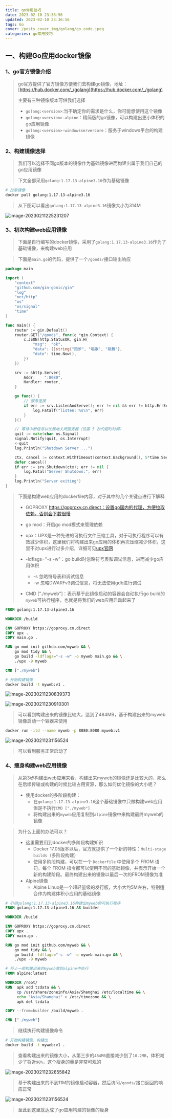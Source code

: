 ```yaml
---
title: go常用技巧
date: 2023-02-10 23:36:56
updated: 2023-02-10 23:36:56
tags: Go
cover: /posts_cover_img/golang/go_code.jpeg 
categories: go常用技巧
---
```


## 一、构建Go应用docker镜像

### 1、go官方镜像介绍

> go官方提供了官方镜像方便我们去构建go镜像，地址：[https://hub.docker.com/_/golang](https://hub.docker.com/_/golang)
>
> 主要有三种镜像版本可供我们选择
>
> - `golang:<version>`:当不确定你的需求是什么，你可能想使用这个镜像
> - `golang:<version>-alpine`：精简版的go镜像，可以构建出更小体积的go应用镜像
> - `golang:<version>-windowsservercore`：服务于windows平台的构建镜像

### 2、构建镜像选择

> 我们可以选择不同go版本的镜像作为基础镜像进而构建出属于我们自己的go应用镜像
>
> 下文全部采用`golang:1.17.13-alpine3.16`作为基础镜像

```bash
# 拉取镜像
docker pull golang:1.17.13-alpine3.16
```

> 从下图可以看出`golang:1.17.13-alpine3.16`镜像大小为314M

![image-20230211225231207](go常用技巧/image-20230211225231207.png)

### 3、初次构建web应用镜像

> 下面是自行编写的docker镜像，采用了`golang:1.17.13-alpine3.16`作为了基础镜像，来构建web应用

> 下面是`main.go`的代码，提供了一个`/goods/`接口输出响应

```go
package main

import (
	"context"
	"github.com/gin-gonic/gin"
	"log"
	"net/http"
	"os"
	"os/signal"
	"time"
)

func main() {
	router := gin.Default()
	router.GET("/goods", func(c *gin.Context) {
		c.JSON(http.StatusOK, gin.H{
			"msg":  "ok",
			"data": []string{"跑步", "唱歌", "跳舞"},
			"date": time.Now(),
		})
	})

	srv := &http.Server{
		Addr:    ":8080",
		Handler: router,
	}

	go func() {
		// 服务连接
		if err := srv.ListenAndServe(); err != nil && err != http.ErrServerClosed {
			log.Fatalf("listen: %s\n", err)
		}
	}()

	// 等待中断信号以优雅地关闭服务器（设置 5 秒的超时时间）
	quit := make(chan os.Signal)
	signal.Notify(quit, os.Interrupt)
	<-quit
	log.Println("Shutdown Server ...")

	ctx, cancel := context.WithTimeout(context.Background(), 5*time.Second)
	defer cancel()
	if err := srv.Shutdown(ctx); err != nil {
		log.Fatal("Server Shutdown:", err)
	}
	log.Println("Server exiting")
}
```

> 下面是构建web应用的dockerfile内容，对于其中的几个关键点进行下解释
>
> - GOPROXY https://goproxy.cn,direct：设置go国内的代理，方便拉取依赖，否则会下载很慢
> - go mod：开启go mod模式来管理依赖
>
> - upx：UPX是一种先进的可执行文件压缩工具，对于可执行程序可以有效减少体积，这里我们将构建出来go应用的体积再次压缩减少体积，这里不对upx进行过多介绍，详细可见[upx官网](https://github.com/upx/upx)
> - -ldflags="-s -w"：go build时忽略符号表和调试信息，进而减少go应用体积
>     - -s 忽略符号表和调试信息
>     - -w 忽略DWARFv3调试信息，将无法使用gdb进行调试
> - CMD ["./myweb"]：表示基于此镜像启动的容器会自动执行go build的`myweb`可执行程序，也就是将我们的web应用启动起来了

```dockerfile
FROM golang:1.17.13-alpine3.16

WORKDIR /build

ENV GOPROXY https://goproxy.cn,direct
COPY upx .
COPY main.go .

RUN go mod init github.com/myweb && \
    go mod tidy && \
    go build -ldflags="-s -w" -o myweb main.go && \
    ./upx -9 myweb

CMD ["./myweb"]
```

```bash
# 开始构建镜像
docker build -t myweb:v1 .
```

![image-20230211230839373](go常用技巧/image-20230211230839373.png)

![image-20230211230910301](go常用技巧/image-20230211230910301.png)

> 可以看到构建出来的镜像比较大，达到了484MB，基于构建出来的myweb镜像启动一个容器来使用

```bash
docker run -itd --name myweb -p 8080:8080 myweb:v1
```

![image-20230211231156524](go常用技巧/image-20230211231156524.png)

> 可以看到服务正常启动了

### 4、瘦身构建web应用镜像

> 从第3步构建出web应用来看，构建出来myweb的镜像还是比较大的，那么在后续传输或构建的时候比较占用资源，那么如何优化镜像的大小呢？
>
> - 使用docker的多阶段构建：
>     - 在`golang:1.17.13-alpine3.16`这个基础镜像中只做构建web应用但是不执行`CMD ["./myweb"]`
>     - 将构建出来的`myweb`应用复制到`alpine`镜像中来构建最终myweb的镜像

> 为什么上面的办法可以？
>
> - 这里需要用到docker的多阶段构建知识
>     - Docker 17.05版本以后，官方就提供了一个新的特性：`Multi-stage builds`（多阶段构建）
>     - 使用多阶段构建，可以在一个 `Dockerfile` 中使用多个 FROM 语句。每个 FROM 指令都可以使用不同的基础镜像，并表示开始一个新的构建阶段。最终构建出来的镜像以最后一次的FROM镜像为准
> - Alpine镜像
>     - Alpine Linux是一个超轻量级的发行版，大小大约5M左右，特别适合作为构建体积小应用的基础镜像

```dockerfile
# 引用golang:1.17.13-alpine3.16构建出myweb的可执行程序
FROM golang:1.17.13-alpine3.16 AS builder

WORKDIR /build

ENV GOPROXY https://goproxy.cn,direct
COPY upx .
COPY main.go .

RUN go mod init github.com/myweb && \
    go mod tidy && \
    go build -ldflags="-s -w" -o myweb main.go && \
    ./upx -9 myweb

# 将上一部构建出来的myweb放到alpine中执行
FROM alpine:latest

WORKDIR /root/
RUN  apk add tzdata && \
     cp /usr/share/zoneinfo/Asia/Shanghai /etc/localtime && \
     echo "Asia/Shanghai" > /etc/timezone && \
     apk del tzdata

COPY --from=builder /build/myweb .

CMD ["./myweb"]
```

> 继续执行构建镜像命令

```bash
# 开始构建镜像，构建出
docker build -t myweb:v1 .
```

> 查看构建出来的镜像大小，从第三步的`484MB`直接减少到了`10.2MB`，体积减少了将近`98%`，这个瘦身的量是非常可观的

![image-20230211232655842](go常用技巧/image-20230211232655842.png)

> 基于构建出来的不到11M的镜像启动容器，然后访问`/goods/`接口返回的响应正常

![image-20230211231156524](go常用技巧/image-20230211231156524.png)

> 至此到这里就达成了go应用构建的镜像的瘦身

